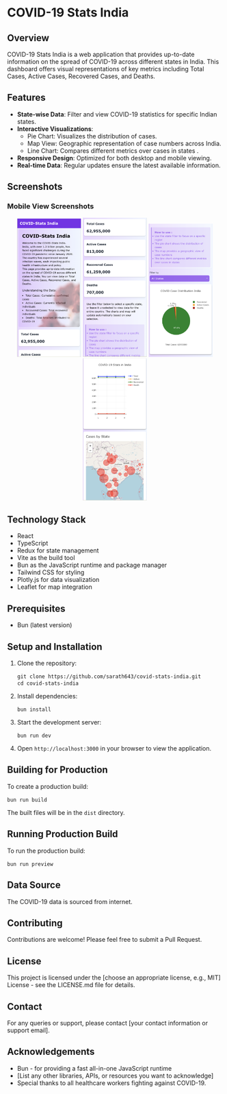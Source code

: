 # COVID-19 Stats India

## Overview

COVID-19 Stats India is a web application that provides up-to-date information on the spread of COVID-19 across different states in India. This dashboard offers visual representations of key metrics including Total Cases, Active Cases, Recovered Cases, and Deaths.

## Features

- **State-wise Data**: Filter and view COVID-19 statistics for specific Indian states.
- **Interactive Visualizations**:
  - Pie Chart: Visualizes the distribution of cases.
  - Map View: Geographic representation of case numbers across India.
  - Line Chart: Compares different metrics over cases in states .
- **Responsive Design**: Optimized for both desktop and mobile viewing.
- **Real-time Data**: Regular updates ensure the latest available information.

## Screenshots

### Mobile View Screenshots

<p align="center">
  <img src="src/assets/s1.png" alt="Mobile View 1" width="150"/>
  <img src="src/assets/s2.png" alt="Mobile View 2" width="150"/>
  <img src="src/assets/s3.png" alt="Mobile View 3" width="150"/>
  <img src="src/assets/s4.png" alt="Mobile View 4" width="150"/>
</p>

## Technology Stack

- React
- TypeScript
- Redux for state management
- Vite as the build tool
- Bun as the JavaScript runtime and package manager
- Tailwind CSS for styling
- Plotly.js for data visualization
- Leaflet for map integration

## Prerequisites

- Bun (latest version)

## Setup and Installation

1. Clone the repository:

   ```
   git clone https://github.com/sarath643/covid-stats-india.git
   cd covid-stats-india
   ```

2. Install dependencies:

   ```
   bun install
   ```

3. Start the development server:

   ```
   bun run dev
   ```

4. Open `http://localhost:3000` in your browser to view the application.

## Building for Production

To create a production build:

```
bun run build
```

The built files will be in the `dist` directory.

## Running Production Build

To run the production build:

```
bun run preview
```

## Data Source

The COVID-19 data is sourced from internet.

## Contributing

Contributions are welcome! Please feel free to submit a Pull Request.

## License

This project is licensed under the [choose an appropriate license, e.g., MIT] License - see the LICENSE.md file for details.

## Contact

For any queries or support, please contact [your contact information or support email].

## Acknowledgements

- Bun - for providing a fast all-in-one JavaScript runtime
- [List any other libraries, APIs, or resources you want to acknowledge]
- Special thanks to all healthcare workers fighting against COVID-19.

```

```
